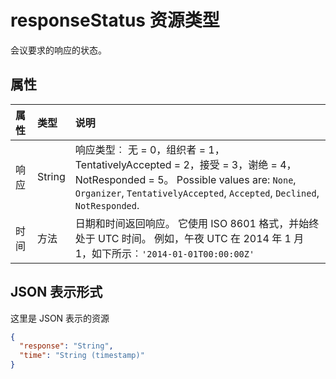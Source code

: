 # <a name="responsestatus-resource-type"></a>responseStatus 资源类型

会议要求的响应的状态。


## <a name="properties"></a>属性
| 属性     | 类型   |说明|
|:---------------|:--------|:----------|
|响应|String|响应类型︰ 无 = 0，组织者 = 1，TentativelyAccepted = 2，接受 = 3，谢绝 = 4，NotResponded = 5。 Possible values are: `None`, `Organizer`, `TentativelyAccepted`, `Accepted`, `Declined`, `NotResponded`.|
|时间|方法|日期和时间返回响应。 它使用 ISO 8601 格式，并始终处于 UTC 时间。 例如，午夜 UTC 在 2014 年 1 月 1，如下所示︰`'2014-01-01T00:00:00Z'`|

## <a name="json-representation"></a>JSON 表示形式

这里是 JSON 表示的资源

<!-- {
  "blockType": "resource",
  "optionalProperties": [

  ],
  "@odata.type": "microsoft.graph.responseStatus"
}-->
```json
{
  "response": "String",
  "time": "String (timestamp)"
}

```

<!-- uuid: 8fcb5dbc-d5aa-4681-8e31-b001d5168d79
2015-10-25 14:57:30 UTC -->
<!-- {
  "type": "#page.annotation",
  "description": "responseStatus resource",
  "keywords": "",
  "section": "documentation",
  "tocPath": ""
}-->
